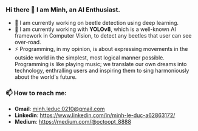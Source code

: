 ### Hi there 👋 I am Minh, an AI Enthusiast. 

+ 🔭 I am currently working on beetle detection using deep learning. 
+ 🌱 I am currently working with **YOLOv8**, which is a well-known AI framework in Computer Vision, to detect any beetles that user can see over-road. 
+ ⚡ Programming, in my opinion, is about expressing movements in the outside world in the simplest, most logical manner possible. Programming is like playing music; we translate our own dreams into technology, enthralling users and inspiring them to sing harmoniously about the world's future.

### 📫 How to reach me:

+ **Gmail**: minh.leduc.0210@gmail.com
+ **Linkedin**: https://www.linkedin.com/in/minh-le-duc-a62863172/
+ **Medium**: https://medium.com/@octoopt_8888
